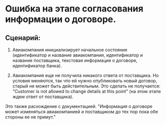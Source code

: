 # Ошибка на этапе согласования информации о договоре.

## Сценарий:

1. Авиакомпания инициализирует начальное состояние (идентификатор и название авиакомпании, идентификатор и название поставщика, текстовая информация о договоре, идентификатор банка).

2. Авиакомпания еще не получила никакого ответа от поставщика. Но условия меняются, так что ей нужно опубликовать новый договор, старый не может быть действительным. Это сделать не получается: "Customer is not allowed to change details at this point" (на этом этапе ждем ответ от поставщика).

Это также расхождение с документацией. "Информация о договоре может изменяться авиакомпанией и поставщиком до тех пор пока обе стороны ее не примут."

